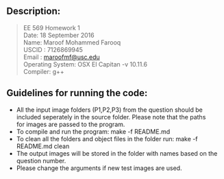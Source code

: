 ## Description:

> EE 569 Homework 1  
> Date: 18 September 2016  
> Name: Maroof Mohammed Farooq   
> USCID : 7126869945  
> Email : maroofmf@usc.edu  
> Operating System: OSX El Capitan -v 10.11.6  
> Compiler: g++    

## Guidelines for running the code:

* All the input image folders (P1,P2,P3) from the question should be   
included seperately in the source folder. Please note that the paths   
for images are passed to the program.
* To compile and run the program: make -f README.md
* To clean all the folders and object files in the folder run: make -f README.md clean
* The output images will be stored in the folder with names based on the question number.
* Please change the arguments if new test images are used. 
